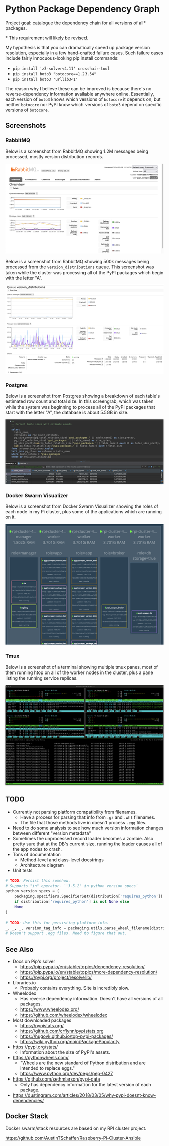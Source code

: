 # Python Package Dependency Graph

Project goal: catalogue the dependency chain for all versions of all* packages.

\* This requirement will likely be revised.

My hypothesis is that you can dramatically speed up package version resolution, especially in a few hand-crafted failure cases. Such failure cases include fairly innocuous-looking pip install commands:

- `pip install 'z3-solver<4.11' crosshair-tool`
- `pip install boto3 "botocore==1.23.54"`
- `pip install boto3 'urllib3<1'`

The reason why I believe these can be improved is because there's no reverse-dependency information available anywhere online. Essentially, each version of `boto3` knows which versions of `botocore` it depends on, but neither `botocore` nor PyPI know which versions of `boto3` depend on specific versions of `botocore`.

## Screenshots

### RabbitMQ

Below is a screenshot from RabbitMQ showing 1.2M messages being processed, mostly version distribution records.

![](./images/rabbitmq-screenshot-1.png)

Below is a screenshot from RabbitMQ showing 500k messages being processed from the `version_distributions` queue. This screenshot was taken while the cluster was processing all of the PyPI packages which begin with the letter "A".

![](./images/rabbitmq-screenshot-2.png)

### Postgres

Below is a screenshot from Postgres showing a breakdown of each table's estimated row count and total size. In this screengrab, which was taken while the system was beginning to process all of the PyPI packages that start with the letter "A", the database is about 5.5GB in size.

![](./images/postgres-screenshot.png)

### Docker Swarm Visualizer

Below is a screenshot from Docker Swarm Visualizer showing the roles of each node in my Pi cluster, plus some of the applications which are running on it.

![](./images/docker-swarm-visualiser-screenshot.png)

### Tmux

Below is a screenshot of a terminal showing multiple tmux panes, most of them running htop on all of the worker nodes in the cluster, plus a pane listing the running service replicas.

![](./images/tmux-screenshot.png)

## TODO

- Currently not parsing platform compatibility from filenames.
  - Have a process for parsing that info from `.gz` and `.whl` filenames.
  - The file that those methods live in doesn't process `.egg` files.
- Need to do some analysis to see how much version information changes between different "version metadata"
- Sometimes the unprocessed record loader becomes a zombie. Also pretty sure that at the DB's current size, running the loader causes all of the app nodes to crash.
- Tons of documentation
  - Method-level and class-level docstrings
  - Architecture diagram
- Unit tests

```py
# TODO: Persist this somehow.
# Supports "in" operator. `'3.5.2' in python_version_specs`
python_version_specs = (
    packaging.specifiers.SpecifierSet(distribution['requires_python'])
    if distribution['requires_python'] is not None else
    None
)

# TODO: Use this for persisting platform info.
_, _, _, version_tag_info = packaging.utils.parse_wheel_filename(distribution['filename'])
# Doesn't support .egg files. Need to figure that out.
```

## See Also

- Docs on Pip's solver
  - https://pip.pypa.io/en/stable/topics/dependency-resolution/
  - https://pip.pypa.io/en/stable/topics/more-dependency-resolution/
  - https://pypi.org/project/resolvelib/
- Libraries.io
  - Probably contains everything. Site is incredibly slow.
- Wheelodex
  - Has reverse dependency information. Doesn't have all versions of all packages.
  - https://www.wheelodex.org/
  - https://github.com/wheelodex/wheelodex
- Most downloaded packages
  - https://pypistats.org/
  - https://github.com/crflynn/pypistats.org
  - https://hugovk.github.io/top-pypi-packages/
  - https://wiki.python.org/moin/PackagePopularity
- https://pypi.org/stats/
  - Information about the size of PyPI's assets.
- https://pythonwheels.com/
  - "Wheels are the new standard of Python distribution and are intended to replace eggs."
  - https://www.python.org/dev/peps/pep-0427
- https://github.com/sethmlarson/pypi-data
  - Only has dependency information for the latest version of each package.
- https://dustingram.com/articles/2018/03/05/why-pypi-doesnt-know-dependencies/

## Docker Stack

Docker swarm/stack resources are based on my RPI cluster project.

https://github.com/AustinTSchaffer/Raspberry-Pi-Cluster-Ansible
